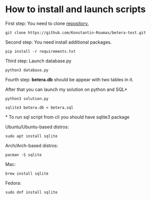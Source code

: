 <h1>How to install and launch scripts</h1>
<p>First step: You need to clone <a href="https://github.com/Konstantin-Roumas/betera-test.git"> repository.</a></p>

`git clone https://github.com/Konstantin-Roumas/betera-test.git`

<p>Second step: You need install additional packages.</p>

`pip install -r requirements.txt`

<p>Third step: Launch database.py</p>

`python3 database.py`

<p>Fourth step: <b>betera.db</b> should be appear with two tables in it.</p>
<p>After that you can launch my solution on python and SQL*</p>

`python3 solution.py`

`sqlite3 betera.db < betera.sql`
<p>
* To run sql script from cli you should have sqlite3 package
<br>

Ubuntu/Ubuntu-based distros: 

`sudo apt install sqlite`

Arch/Arch-based distros:

`pacman -S sqlite`

Mac:

`brew install sqlite`

Fedora:

`sudo dnf install sqlite`

</p>